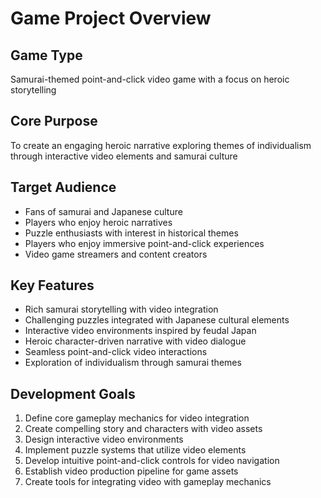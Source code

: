 # Game Project Overview

## Game Type
Samurai-themed point-and-click video game with a focus on heroic storytelling

## Core Purpose
To create an engaging heroic narrative exploring themes of individualism through interactive video elements and samurai culture

## Target Audience
- Fans of samurai and Japanese culture
- Players who enjoy heroic narratives
- Puzzle enthusiasts with interest in historical themes
- Players who enjoy immersive point-and-click experiences
- Video game streamers and content creators

## Key Features
- Rich samurai storytelling with video integration
- Challenging puzzles integrated with Japanese cultural elements
- Interactive video environments inspired by feudal Japan
- Heroic character-driven narrative with video dialogue
- Seamless point-and-click video interactions
- Exploration of individualism through samurai themes

## Development Goals
1. Define core gameplay mechanics for video integration
2. Create compelling story and characters with video assets
3. Design interactive video environments
4. Implement puzzle systems that utilize video elements
5. Develop intuitive point-and-click controls for video navigation
6. Establish video production pipeline for game assets
7. Create tools for integrating video with gameplay mechanics
